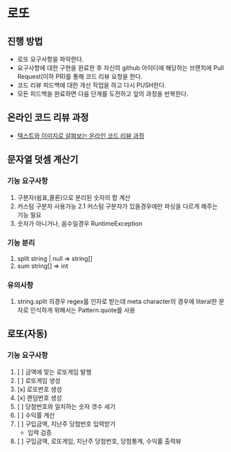 # 로또
## 진행 방법
* 로또 요구사항을 파악한다.
* 요구사항에 대한 구현을 완료한 후 자신의 github 아이디에 해당하는 브랜치에 Pull Request(이하 PR)를 통해 코드 리뷰 요청을 한다.
* 코드 리뷰 피드백에 대한 개선 작업을 하고 다시 PUSH한다.
* 모든 피드백을 완료하면 다음 단계를 도전하고 앞의 과정을 반복한다.

## 온라인 코드 리뷰 과정
* [텍스트와 이미지로 살펴보는 온라인 코드 리뷰 과정](https://github.com/next-step/nextstep-docs/tree/master/codereview)


## 문자열 덧셈 계산기

### 기능 요구사항
1. 구분자(쉼표,콜론)으로 분리된 숫자의 합 계산
2. 커스텀 구분자 사용가능
   2.1 커스텀 구분자가 있을경우에만 파싱을 다르게 해주는 기능 필요
3. 숫자가 아니거나, 음수일경우 RuntimeException

### 기능 분리
1. split string | null => string[]
2. sum string[] => int

### 유의사항
1. string.split 의경우 regex를 인자로 받는데 meta character의 경우에 literal한 문자로 인식하게 위해서는 Pattern.quote를 사용

## 로또(자동)

### 기능 요구사항
1. [ ] 금액에 맞는 로또게임 발행
2. [ ] 로또게임 생성
3. [x] 로또번호 생성
4. [x] 랜덤번호 생성
5. [ ] 당첨번호와 일치하는 숫자 갯수 세기
6. [ ] 수익률 계산
7. [ ] 구입금액, 지난주 당첨번호 입력받기
   - 입력 검증
8. [ ] 구입금액, 로또게임, 지난주 당첨번호, 당첨통계, 수익률 출력뷰



